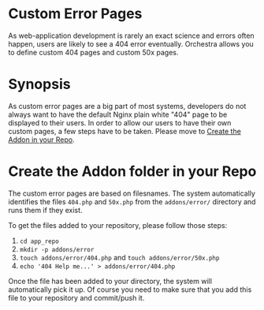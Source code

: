# Custom Error Pages

As web-application development is rarely an exact science and errors often happen, users are likely to see a 404 error eventually. Orchestra allows you to define custom 404 pages and custom 50x pages.

# <a name="synopsis"></a>Synopsis

As custom error pages are a big part of most systems, developers do not always want to have the default Nginx plain white "404" page to be displayed to their users. In order to allow our users to have their own custom pages, a few steps have to be taken. Please move to <a href="#create-addon-repo">Create the Addon in your Repo</a>.

# <a name="create-addon-repo"></a>Create the Addon folder in your Repo

The custom error pages are based on filesnames. The system automatically identifies the files `404.php` and `50x.php` from the `addons/error/` directory and runs them if they exist.

To get the files added to your repository, please follow those steps:

  1. `cd app_repo`
  2. `mkdir -p addons/error`
  3. `touch addons/error/404.php` and `touch addons/error/50x.php`
  4. `echo '404 Help me...' > addons/error/404.php`
  
Once the file has been added to your directory, the system will automatically pick it up. Of course you need to make sure that you add this file to your repository and commit/push it.
